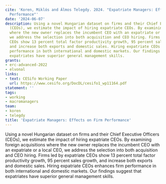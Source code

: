 ```yaml
---
cite: 'Koren, Miklós and Álmos Telegdy. 2024. "Expatriate Managers: Effects on Firm
  Performance"'
date: '2024-06-07'
description: Using a novel Hungarian dataset on firms and their Chief Executive Officers
  (CEOs), we estimate the impact of hiring expatriate CEOs. By examining foreign acquisitions
  where the new owner replaces the incumbent CEO with an expatriate or a local CEO,
  we address the selection into both acquisition and CEO hiring. Firms led by expatriate
  CEOs show 13 percent total factor productivity growth, 95 percent sales growth,
  and increase both exports and domestic sales. Hiring expatriate CEOs enhances firm
  performance in both international and domestic markets. Our findings suggest that
  expatriates have superior general management skills.
grants:
- erc-advanced-2022
- elvonal
links:
- text: CESifo Working Paper
  url: https://www.cesifo.org/DocDL/cesifo1_wp11164.pdf
statement: ''
tags:
- working
- macromanagers
team:
- koren
- telegdy
title: 'Expatriate Managers: Effects on Firm Performance'
---
```

Using a novel Hungarian dataset on firms and their Chief Executive Officers (CEOs), we estimate the impact of hiring expatriate CEOs. By examining foreign acquisitions where the new owner replaces the incumbent CEO with an expatriate or a local CEO, we address the selection into both acquisition and CEO hiring. Firms led by expatriate CEOs show 13 percent total factor productivity growth, 95 percent sales growth, and increase both exports and domestic sales. Hiring expatriate CEOs enhances firm performance in both international and domestic markets. Our findings suggest that expatriates have superior general management skills.

